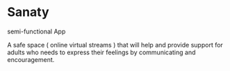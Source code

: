 # Sanaty
semi-functional App

A safe space ( online virtual streams ) that will help and provide support for adults who needs to express their feelings by communicating and encouragement.
